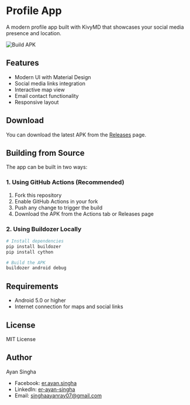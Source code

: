 # Profile App

A modern profile app built with KivyMD that showcases your social media presence and location.

![Build APK](https://github.com/er-ayan-singha/profile-app/workflows/Build%20APK/badge.svg)

## Features

- Modern UI with Material Design
- Social media links integration
- Interactive map view
- Email contact functionality
- Responsive layout

## Download

You can download the latest APK from the [Releases](https://github.com/er-ayan-singha/profile-app/releases) page.

## Building from Source

The app can be built in two ways:

### 1. Using GitHub Actions (Recommended)

1. Fork this repository
2. Enable GitHub Actions in your fork
3. Push any change to trigger the build
4. Download the APK from the Actions tab or Releases page

### 2. Using Buildozer Locally

```bash
# Install dependencies
pip install buildozer
pip install cython

# Build the APK
buildozer android debug
```

## Requirements

- Android 5.0 or higher
- Internet connection for maps and social links

## License

MIT License

## Author
Ayan Singha
- Facebook: [er.ayan.singha](https://www.facebook.com/er.ayan.singha)
- LinkedIn: [er-ayan-singha](https://www.linkedin.com/in/er-ayan-singha)
- Email: singhaayanray07@gmail.com 